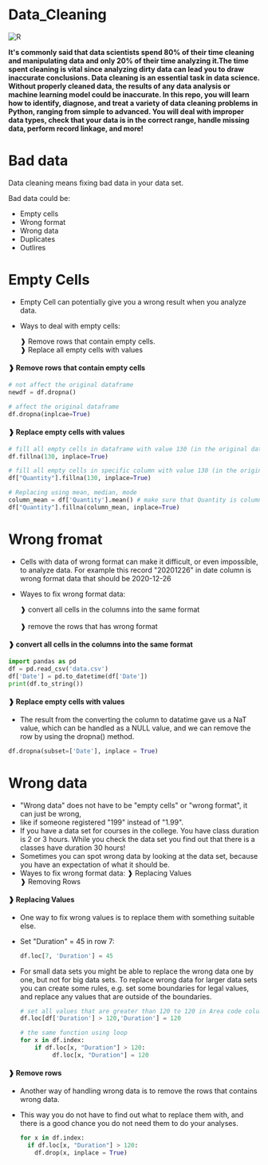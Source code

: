 # Data_Cleaning
![R](https://user-images.githubusercontent.com/99830416/216778235-0f435edf-d3ba-4881-af42-4f425c03a2c2.gif)

<b> It's commonly said that data scientists spend 80% of their time cleaning and manipulating data and only 20% of their time analyzing it.The time spent cleaning is vital since analyzing dirty data can lead you to draw inaccurate conclusions.
Data cleaning is an essential task in data science. Without properly cleaned data, the results of any data analysis or machine learning model could be inaccurate. In this repo, you will learn how to identify, diagnose, and treat a variety of data cleaning problems in Python, ranging from simple to advanced. You will deal with improper data types, check that your data is in the correct range, handle missing data, perform record linkage, and more!</b>

# Bad data
Data cleaning means fixing bad data in your data set.

Bad data could be:
- Empty cells
- Wrong format
- Wrong data
- Duplicates
- Outlires

# Empty Cells

- Empty Cell can potentially give you a wrong result when you analyze data.
- Ways to deal with empty cells:

   ❱ Remove rows that contain empty cells.<br> 
   ❱ Replace all empty cells with values <br> 

#### ❱ Remove rows that contain empty cells
  ```py
  # not affect the original dataframe
  newdf = df.dropna()

  # affect the original dataframe
  df.dropna(inplcae=True)
  ```
#### ❱ Replace empty cells with values
```py
# fill all empty cells in dataframe with value 130 (in the original dataframe)
df.fillna(130, inplace=True)

# fill all empty cells in specific column with value 130 (in the original dataframe)
df["Quantity"].fillna(130, inplace=True)

# Replacing using mean, median, mode
column_mean = df['Quantity'].mean() # make sure that Quantity is column is int data type
df["Quantity"].fillna(column_mean, inplace=True)
```

# Wrong fromat
- Cells with data of wrong format can make it difficult, or even impossible, to analyze data. For example this record "20201226" in date column is wrong format data 
  that should be 2020-12-26
- Wayes to fix wrong format data:
    
   ❱ convert all cells in the columns into the same format <br>  
   ❱ remove the rows that has wrong format  <br> 
   
#### ❱ convert all cells in the columns into the same format
```py
import pandas as pd
df = pd.read_csv('data.csv')
df['Date'] = pd.to_datetime(df['Date'])
print(df.to_string())
```
#### ❱ Replace empty cells with values

- The result from the converting the column to datatime  gave us a NaT value, which can be handled as a NULL value, and we can remove the row by using the dropna()       method.

```py
df.dropna(subset=['Date'], inplace = True)
```

# Wrong data
- "Wrong data" does not have to be "empty cells" or "wrong format", it can just be wrong,
-  like if someone registered "199" instead of "1.99".
-  If you have a data set for courses in the college. You have class duration is 2 or 3 hours. While you check the data set you find out that there is a classes have      duration 30 hours! 
- Sometimes you can spot wrong data by looking at the data set, because you have an expectation of what it should be.
- Wayes to fix wrong format data:
   ❱ Replacing Values<br> 
   ❱ Removing Rows

#### ❱ Replacing Values
- One way to fix wrong values is to replace them with something suitable else.
- Set "Duration" = 45 in row 7:
 
   ```py
   df.loc[7, 'Duration'] = 45
   ```
   
- For small data sets you might be able to replace the wrong data one by one, but not for big data sets. To replace wrong data for larger data sets you can create some   rules, e.g. set some boundaries for legal values, and replace any values that are outside of the boundaries.

   ```py
   # set all values that are greater than 120 to 120 in Area code column
   df.loc[df['Duration'] > 120,'Duration'] = 120 
   ```
   
   ```py
   # the same function using loop 
   for x in df.index:
       if df.loc[x, "Duration"] > 120:
            df.loc[x, "Duration"] = 120
   ```
   
#### ❱ Remove rows
   
- Another way of handling wrong data is to remove the rows that contains wrong data.
- This way you do not have to find out what to replace them with, and there is a good chance you do not need them to do your analyses.

   ```py
   for x in df.index:
     if df.loc[x, "Duration"] > 120:
       df.drop(x, inplace = True)
   ```
   
